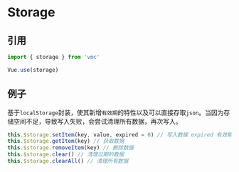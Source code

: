 # Storage

## 引用
```javascript
import { storage } from 'vmc'

Vue.use(storage)
```

## 例子
基于`localStorage`封装，使其新增`有效期`的特性以及可以直接存取`json`。当因为存储空间不足，导致写入失败，会尝试清理所有数据，再次写入。

```javascript
this.$storage.setItem(key, value, expired = 0) // 写入数据 expired 有效期 默认:0 永久有效
this.$storage.getItem(key) // 获取数据
this.$storage.removeItem(key) // 删除数据
this.$storage.clear() // 清理过期的数据
this.$storage.clearAll() // 清理所有数据
```